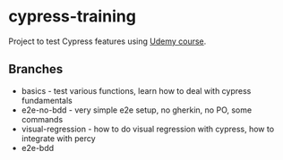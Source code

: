 # cypress-training
Project to test Cypress features using [Udemy course](https://www.udemy.com/course/automated-testing-with-cypress/).
## Branches
- basics - test various functions, learn how to deal with cypress fundamentals
- e2e-no-bdd - very simple e2e setup, no gherkin, no PO, some commands
- visual-regression - how to do visual regression with cypress, how to integrate with percy
- e2e-bdd